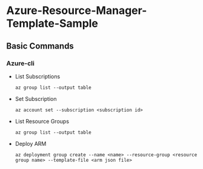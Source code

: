 # Azure-Resource-Manager-Template-Sample

## Basic Commands
### Azure-cli

- List Subscriptions
  ```
  az group list --output table
  ```
- Set Subscription
  ```
  az account set --subscription <subscription id>
  ```
- List Resource Groups
  ```
  az group list --output table
  ```
- Deploy ARM
  ```
  az deployment group create --name <name> --resource-group <resource group name> --template-file <arm json file>
  ```

